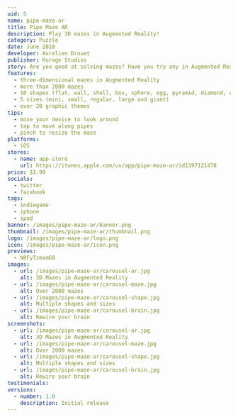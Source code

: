 ```yaml
---
uid: 5
name: pipe-maze-ar
title: Pipe Maze AR
description: Play 3D mazes in Augmented Reality!
category: Puzzle
date: June 2018
developer: Aurelien Drouet
publisher: Kurage Studios
story: Are you good at solving mazes? Have you try any in Augmented Reality? Check out the screenshots. This is so satisfying!
features:
  - three-dimensional mazes in Augmented Reality
  - more than 2000 mazes
  - 10 shapes (flat, wall, shell, box, sphere, egg, pyramid, diamond, cross, axis)
  - 5 sizes (mini, small, regular, large and giant)
  - over 20 graphic themes
tips:
  - move your device to look around
  - tap to move along pipes
  - pinch to resize the maze
platforms:
  - iOS
stores:
  - name: app-store
    url: https://itunes.apple.com/us/app/pipe-maze-ar/id1397121478
price: $1.99
socials:
  - twitter
  - facebook
tags:
  - indiegame
  - iphone
  - ipad
banner: /images/pipe-maze-ar/banner.png
thumbnail: /images/pipe-maze-ar/thumbnail.png
logo: /images/pipe-maze-ar/logo.png
icon: /images/pipe-maze-ar/icon.png
previews:
  - N8FyTzmxmG8
images:
  - url: /images/pipe-maze-ar/carousel-ar.jpg
    alt: 3D Mazes in Augmented Reality
  - url: /images/pipe-maze-ar/carousel-maze.jpg
    alt: Over 2000 mazes
  - url: /images/pipe-maze-ar/carousel-shape.jpg
    alt: Multiple shapes and sizes
  - url: /images/pipe-maze-ar/carousel-brain.jpg
    alt: Rewire your brain
screenshots:
  - url: /images/pipe-maze-ar/carousel-ar.jpg
    alt: 3D Mazes in Augmented Reality
  - url: /images/pipe-maze-ar/carousel-maze.jpg
    alt: Over 2000 mazes
  - url: /images/pipe-maze-ar/carousel-shape.jpg
    alt: Multiple shapes and sizes
  - url: /images/pipe-maze-ar/carousel-brain.jpg
    alt: Rewire your brain
testimonials:
versions:
  - number: 1.0
    description: Initial release
---
```

